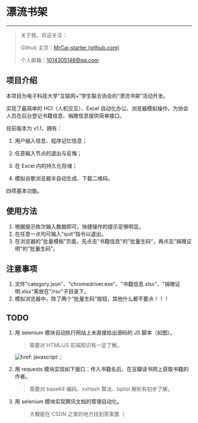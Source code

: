 # 漂流书架

---

> 关于我，欢迎关注：
>
> Github 主页：[MrCai-starter (github.com)](https://github.com/MrCai-starter)
>
> 个人邮箱：1014305148@qq.com

## 项目介绍

本项目为电子科技大学“互联网+”学生联合协会的“漂流书架”活动开发。

实现了最简单的 HCI（人机交互）、Excel 自动化办公、浏览器模拟操作，为协会人员在后台登记书籍信息、捐赠信息提供简单接口。

目前版本为 v1.1，拥有：

1.  用户输入信息、程序记忆信息；

2.  任意输入节点的退出与反悔；

3.  在 Excel 内的持久化存储；

4.  模拟谷歌浏览器半自动生成、下载二维码。

四项基本功能。

## 使用方法

1.  根据提示依次输入数据即可。快捷操作的提示足够明显。
2.  在任意一点均可输入"quit"指令以退出。
3.  在浏览器的"批量模板"页面，先点击"书籍信息"的"批量生码"，再点击"捐赠证明"的"批量生码"。

## 注意事项

1.  文件"category.json"、"chromedriver.exe"、"书籍信息.xlsx"、"捐赠证明.xlsx"需放在"/rsc"子目录下。
2.  模拟浏览器中，除了两个“批量生码”按钮，其他什么都不要点！！！

## TODO

1.  用 selenium 模块自动执行网站上未直接给出源码的 JS 脚本（如图）。

    > 需要对 HTML/JS 前端知识有一定了解。

    ![href: javascript: ;](C:\Users\MrCai\AppData\Roaming\Typora\typora-user-images\image-20210430150744487.png)

2.  用 requests 模块实现如下接口：传入书籍名后，在豆瓣读书网上获取书籍的作者。

    > 需要对 base64 编码、xxHash 算法、bplist 解析有初步了解。

3.  用 selenium 模块实现腾讯文档的管理自动化。

    > 大概能在 CSDN 之类的地方找到答案罢（
